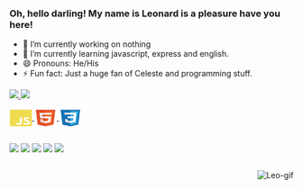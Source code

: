 ### Oh, hello darling! My name is Leonard is a pleasure have you here!

- 🔭 I’m currently working on nothing
- 🌱 I’m currently learning javascript, express and english.
- 😄 Pronouns: He/His
- ⚡ Fun fact: Just a huge fan of Celeste and programming stuff.

 <div>
  <a href="https://github.com/madeline-lea">
  <img height="180em" src="https://github-readme-stats.vercel.app/api?username=madeline-lea&show_icons=true&theme=hacker&include_all_commits=true&count_private=true"/>
  <img height="180em" src="https://github-readme-stats.vercel.app/api/top-langs/?username=madeline-lea&layout=compact&langs_count=7&theme=hacker"/>
</div>
<div style="display: inline_block"><br>
  <img align="center" alt="Leo-JS" height="30" width="40" src="https://raw.githubusercontent.com/devicons/devicon/master/icons/javascript/javascript-plain.svg">
  <img align="center" alt="Leo_HTML" height="30" width="40" src="https://raw.githubusercontent.com/devicons/devicon/master/icons/html5/html5-original.svg">
  <img align="center" alt="Leo-CSS" height="30" width="40" src="https://raw.githubusercontent.com/devicons/devicon/master/icons/css3/css3-original.svg">
</div>

##

<div> 
  <a href="https://www.youtube.com/channel/UCd9Hi7MsfIA9xgBuj2z3gtw" target="_blank"><img src="https://img.shields.io/badge/YouTube-FF0000?style=for-the-badge&logo=youtube&logoColor=white" target="_blank"></a>
  <a href="https://www.instagram.com/leo_ainowa/" target="_blank"><img src="https://img.shields.io/badge/-Instagram-%23E4405F?style=for-the-badge&logo=instagram&logoColor=white" target="_blank"></a>
 	<a href="https://www.twitch.tv/madeline_lea" target="_blank"><img src="https://img.shields.io/badge/Twitch-9146FF?style=for-the-badge&logo=twitch&logoColor=white" target="_blank"></a> 
  <a href = "mailto:leonmigu2@gmail.com"><img src="https://img.shields.io/badge/-Gmail-%23333?style=for-the-badge&logo=gmail&logoColor=white" target="_blank"></a>
  <a href="https://www.linkedin.com/in/leonardo-miguel-1b238a19b/" target="_blank"><img src="https://img.shields.io/badge/-LinkedIn-%230077B5?style=for-the-badge&logo=linkedin&logoColor=white" target="_blank"></a> 
</div>

##

<div>
 <img align="right" alt="Leo-gif" src="https://cdn.discordapp.com/attachments/739876805414092840/884951623116398662/ezgif.com-gif-maker.gif">
 </div>

